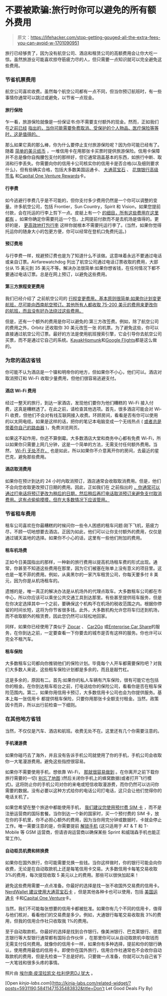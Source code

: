 # 不要被欺骗:旅行时你可以避免的所有额外费用

> 原文：<https://lifehacker.com/stop-getting-gouged-all-the-extra-fees-you-can-avoid-w-1701090951>

旅行已经够贵了，因为没有航空公司、酒店和租赁公司的高额费用会让你大吃一惊。虽然旅游业可能喜欢掠夺筋疲力尽的人，但只需要一点知识就可以完全避免这些费用。



### 节省机票费用

航空公司喜欢收费。虽然每个航空公司都有一点不同，但当你预订航班时，有一些事情你通常可以跳过或避免，以节省一点现金。

#### 旅行保险

乍一看，旅游保险就像是一份保证书:你不需要支付额外的现金。然而，正如我们在[之前已经](http://lifehacker.com/worth-it-or-a-waste-the-real-deal-on-five-common-trave-1655961919) [指出的，当你可能需要免费取消、受保护的个人物品、医疗保险等等时，这是值得的。](http://lifehacker.com/do-i-really-need-to-buy-travel-insurance-1674681487)

那么如果它真的那么棒，你为什么要停止支付旅游保险呢？因为你可能已经有了。随着 [简单的美元纸币](http://www.thesimpledollar.com/look-for-travel-insurance-in-your-wallet/) ，一堆信用卡在用那张卡买票时提供旅游保险。信用卡保障并不总是像你自掏腰包支付的那样好，但它通常涵盖基本的东西，如旅行中断、取消和行李丢失。你需要向你的信用卡公司核实你的信用卡是否合格(以及细则要求什么)，但有些确实合格，包括大多数美国运通卡、 [大通蓝宝石](https://creditcards.chase.com/sapphire) 、 [花旗银行高级签名](http://www.aa.com/i18n/AAdvantage/earnMiles/beyondTravel/creditDebit/citi-platinum.jsp) 和[Capital One Venture Rewards](http://www.capitalone.com/credit-cards/venture/)卡。

#### 行李费

如今逃避行李费几乎是不可能的，但你支付多少费用仍然是一个你可以调整的变量。许多航空公司，包括 Frontier，Sun Country，Spirit 和 Vision，如果您提前付款，会在托运的行李上剪下一点。皮艇上有一个 [的细目，所有这些费用在这里都有](http://www.kayak.com/airline-fees) 。如果你确定你需要托运一个包，上网提前付款而不是去机场是值得的。更好的是， [更高效地打包行李](https://lifehacker.com/how-to-almost-guarantee-youll-never-have-to-check-you-5834639) 这样你就根本不需要托运行李了。(当然，如果你觉得托运你的随身大小的包更方便，你可以经常在登机口免费托运。)

#### 预订费用

与行李费一样，规避预订费也是为了知道什么不该做。这意味着永远不要通过电话或亲自订票。Airfarewatchdog 列出了航空公司通过电话订票收取的费用，大部分从 15 美元到 35 美元不等。解决办法很简单:如果你想省钱，在任何情况下都不要通过电话订票。总是在网上预订，以避免这些费用。

#### 第三方旅程变更费用

我们已经介绍了 之前航空公司的 [行程变更费用，基本原则很简单:如果你计划变更航班，尽可能向西南航空预订。其他所有人都收取 75-200 美元的费用来更改你的航班，而且没有好办法绕过这些费用。](http://lifehacker.com/the-best-us-airlines-for-canceling-or-changing-your-r-1693916390)

但是，还有一个额外的费用是你可以避免的:第三方改签费。例如，除了航空公司的费用之外，Orbitz 还收取你 30 美元改签一张 的机票。为了避免这些，你可以直接通过航空公司订票。最好的方法是使用航班搜索引擎，它会引导你去航空公司买票，而不是通过它自己的系统。[Kayak](http://www.kayak.com/)[Hipmunk](https://www.hipmunk.com/)和[Google Flights](https://www.google.com/flights/)都是这么做的。

### 为您的酒店省钱

你可能不认为酒店是一个镍和明帝你的地方，但如果你不小心，他们可以。酒店对取消预订和 Wi-Fi 收取少量费用，但他们很容易逃避支付。

#### 酒店 Wi-Fi 费用

经过一整天的旅行，到达一家酒店，发现他们要你为他们糟糕的 Wi-Fi 接入付费，这真是糟糕透了。在此之前，请检查其他选项。首先，很多酒店可能会对 Wi-Fi 收费，但他们不会对有线互联网接入收费。环顾房间，看看是否有你可以使用的以太网电缆。如果是这样的话，把你的笔记本电脑变成一个无线热点 ( [或者总是带着你自己的路由器](http://lifehacker.com/five-best-travel-routers-1452441479#_ga=1.72110419.1132973242.1412273304) )，免费浏览网页。

如果这不起作用，你还不算倒霉。大多数酒店大堂和商务中心都有免费 Wi-Fi，所以如果你只需要上网几分钟，这是一个简单的方法，无需支付任何额外费用。当然， [Wi-Fi 无处不在，](http://lifehacker.com/top-10-ways-to-get-free-wi-fi-anywhere-you-go-5918856#_ga=1.183784806.1132973242.1412273304) 也是如此，所以如果你不介意离开你的房间，去最近的星巴克，避免那些费用。

#### 酒店取消费用

如果你在预计到达的 24 小时内取消预订，酒店通常会收取取消费用。但是，他们不会向您收取更改预订日期的费用。因此，正如我们在 之前指出的 [，你通常可以通过打电话将预订更改为稍后的日期，然后稍后再打电话取消预订来避免支付取消费用。这有点偷偷摸摸，但在大多数情况下应该管用。](https://www.hotelwifitest.com/press/pressreleases/hotel-wifi-test-compares-hotel-chains.html)

### 节省租车费用

租车公司喜欢在你最糟糕的时候问你一些令人困惑的租车问题:刚下飞机，筋疲力尽，不顾一切地想要去酒店。正因为如此，他们可以让你支付额外的费用，仅仅是通过铺天盖地的选择。如果你不小心的话，这里有一些他们附加的费用。

#### 租车机场费

正如今日美国指出的那样，一种新的旅行费用以提高机场租车费的形式出现。通常，你甚至不知道这些费用在那里，因为它们被塞在账单上没有意义的项目里。这也是一笔不菲的费用。例如，从奥黑尔的一家汽车租赁公司，你每天要多付 8 美元，因为你是从机场租车的。

遗憾的是，唯一真正的解决办法是从机场外的代理点取车。大多数租车公司都在市中心，所以你应该可以乘坐公共交通工具到达那里。有些甚至提供班车服务，但是在你决定选择其中一个之前，要确保这个机构不在机场的税收范围之内。根据你停留的时间长短，这将为你节省很多钱。此外，大多数机构允许您将车归还到机场，而不收取额外的租赁费，因此您仍然可以轻松地回家。

同样，如果你已经使用了类似于 [Zipcar](http://www.zipcar.com/) 、 [Car2Go](https://www.car2go.com/en/austin/) 或[Enterprise Car Share](http://www.enterprisecarshare.com/)的服务，在你到达之前，一定要查看一下你要去的城市是否有这样的服务。你也许可以完全不租汽车。

#### 租车保险

大多数租车公司都向你推销他们的保险计划。毕竟每个人开车都需要保险吧？对我们大多数人来说，这些租车保险计划都是多余的，而且是敲竹杠。

这是多余的，原因有二。首先:如果你的私人车辆有汽车保险，很有可能它也包括你的租金。在你到达租车柜台之前，打电话给你的保险公司，看看你是否在租车保险范围内。第二，如果你用信用卡预订，大多数信用卡公司也会为你提供服务。基本上每一张信用卡 都提供租车保险，只要你用那张卡全额支付租金。当然，政策因卡而异，所以出行前检查一下细则。

### 在其他地方省钱

当然，不仅仅是汽车、酒店和航班。收费无处不在。这里还有几个你需要注意的。

#### 手机漫游费

如果你碰巧去了海外，并且没有告诉手机公司就使用了你的手机，手机公司会收取你一大笔漫游费用。避免这些指控很容易。

如果你不需要使用手机，想依靠 Wi-Fi， [那就很容易做到](http://lifehacker.com/how-to-minimize-your-phone-usage-when-you-travel-intern-1583810205) 。在你离开之前下载你旅行需要的一切( [别忘了地图](http://lifehacker.com/how-to-cache-offline-maps-in-the-new-google-maps-for-an-729295083) )然后关闭你手机上的蜂窝数据(或者打开飞行模式)。这将防止你的手机公司对你的来电或短信收取漫游费，而你仍然可以访问你需要的数据。没有必要以这种方式给你的电话公司打电话，这只会让他们觉得你的电话关机了。

如果您希望在整个旅途中都能使用手机， [我们建议您使用预付费 SIM 卡](https://lifehacker.com/how-can-i-save-money-on-my-smartphone-bill-when-traveli-5974153) ，而不是注册运营商的国际套餐。当你到达一个新的国家时，买一个预付费的 SIM 卡，放在你的手机里，你不必担心额外的费用，因为当你用完分钟或数据时，卡就会停止工作。唯一需要注意的是，你需要提前 [解锁手机](http://lifehacker.com/you-can-now-legally-unlock-your-cellphone-heres-what-i-1614787933#_ga=1.72110419.1132973242.1412273304) (这只适用于 AT & T 和 T-Mobile 等 GSM 运营商，但请咨询运营商以确保某些 Sprint 和威瑞森手机也能正常工作)。

#### 自动柜员机费和转换费

如果你在国外旅行，你可能需要兑换一些钱。当你这样做时，你的银行可能会向你收费，无论是在自动取款机上还是每笔信用卡交易。大多数信用卡每笔交易收取 3%的费用，每次提现收取 5 美元以上的费用。那些可以很快加起来！

避免这些费用需要一点点准备。你最好的选择是找一张不收国外交易费的信用卡。 [NerdWallet 建议使用](http://www.nerdwallet.com/blog/top-credit-cards/no-foreign-transaction-fee-credit-card/)[大通蓝宝石卡](https://creditcards.chase.com/credit-cards/sapphire-preferred-card.aspx) ，但是其他各种卡也可以使用，包括 [美国运通卡](https://www.bankofamerica.com/credit-cards/products/bankamericard-travel-rewards-credit-card.go) 卡和[Capital One Venture](http://www.capitalone.com/credit-cards/venture/)卡。

当然，我们不可能每张想要的信用卡都被批准。如果你有几个不同的信用卡，值得与他们核对，看看他们的交易费是多少。例如，大通银行每笔交易收取我 3%的费用，但我的信用合作社只收取我 1%的费用。

至于自动取款机，你最好的选择是找到合作银行。像美洲银行、巴克莱银行、德意志银行等大型银行通常都有国际合作伙伴 ，在那里你可以从自动取款机中取钱而无需支付任何费用。就像你的信用卡一样，如果你有多种选择，提前和你的银行确认，使用费用最低的信用卡。即使你在国外旅行，信用合作社通常也不会收你自动取款机的费用，但是先检查一下总是好的。只要做一点准备，你就可以为自己省下一大笔钱和很多头疼的事情。

照片由 [埃尔南·皮涅拉](https://www.flickr.com/photos/hernanpc/15413427359/in/photolist-pu2QXz-ecyE9k-o5bNnn-czsRwU-pBWTTS-qDdd1k-bhsMDv-6NXECe-dABTAW-mN4ZPR-7HSc1z-iDH3XQ-5SHML6-omR2y3-dSgqcd-fpHAmB-ePWuwp-d5AzPW-9is3P3-igvxDb-eTkUyD-aetBkg-ne3uzY-dmhKXj-3d4eFm-7qsfdZ-pGYhpp-53pmUQ-bEieJN-5XQAxD-5ye11b-nSveFP-dyCYgW-K5Q87-j238Bx-3cHnam-bKMxGx-dX4wAw-pzW58P-mae7XR-jXv9To-mz4NV3-j23RZ9-LHRbH-jgUry1-jgFSkJ-9T2ZGQ-dQJmPG-dQJmPf-qka16Q)[凯文·杜利](https://www.flickr.com/photos/pagedooley/1577999575/in/photolist-3prEie-2QUSfb-9Hpk1R-5gGLGC-RUSsp-4CxY6R-kD4EXU-9apWLQ-cXsjd1-dA31fh-5tWu3y-kRuJdi-nicKTS-WBiw-5oLNfQ-4r9AxW-hSD2EX-3d8R4F-i2wyJP-4ppB91-4AC2ds-jEezD9-ocEPNj-5PDBtS-7j34h8-qVhuWF-fAEQXo-8HqiYp-4wBU5Q-pcZLbV-dzLHtf-i3xHu-oh3R4b-fixbMZ-nVMbqD-pmLPSc-pj8aM3-5ZS4r-96seZL-p1VogA-mVPqQT-raD8rh-nwbDub-hKVc5D-cxkSxN-nonLBb-f4ZgsG-fENazW-mLSi5v-8NhsCR)[伊恩](https://www.flickr.com/photos/peanutian/2331713723/in/photolist-4y3DfK-c13yVf-dLHMEr-6dncag-aCX1N7-c13wK1-4RQ7iY-6tme3u-c13yxS-4RQ7fm-4hMdej-c13qEQ-4hH7R6-4hMdds-7Zckdi-gNPMym-eKt4Ts-oAgfXM-4MecpX-4KdhfG-ofjfK1-4RKVyK-9eNQ96-mTaYK-c13qUJ-8zZ57e-8A3c3w-bAWXvG-bVGFux-4RQ7hd-b55zj-kmLRM-5rd8E1-5rd9gE-4ktWvz-6BaCRp-9YhdKp-iHpBWV-4RViif-c13rz1-nZRK2G-nZRJUY-aUXniZ-5wuCUU-b1s8eZ-b5MVz-9fxUqv-4iKWTA-49Xrwe-4y3DnH)[DJ 犹大](https://www.flickr.com/photos/djjudah/4793389992/in/photolist-au3eA3-5VaEyi-6AmVTP-7xx2fN-5wnt9z-2ahEzf-dSXXyh-8iznR3-75zCzi-76Y34C-74Sr9Q-8BoL2P-6UtVj4-6jAFRZ-qxtPsF-4V4A8G-aCuGHY-68YoPq-2fQERZ-fBVpDx-711JQ-79axfA-3eMB9G-bm7oBB-a7gi3m-4RU2zh-dcNC4D-qPKc5g-67UNyU) 。

[Open *kinja-labs.com*](http://kinja-labs.com/related-widget/?posts=5931190,5841147,1535483832&title=Don't Let Good Deals Fly By)